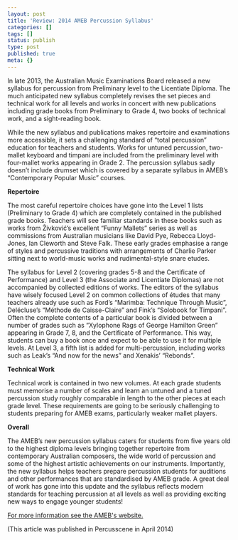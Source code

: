 ```yaml
---
layout: post
title: 'Review: 2014 AMEB Percussion Syllabus'
categories: []
tags: []
status: publish
type: post
published: true
meta: {}
---
```


In late 2013, the Australian Music Examinations Board released a new syllabus for percussion from Preliminary level to the Licentiate Diploma. The much anticipated new syllabus completely revises the set pieces and technical work for all levels and works in concert with new publications including grade books from Preliminary to Grade 4, two books of technical work, and a sight-reading book.

While the new syllabus and publications makes repertoire and examinations more accessible, it sets a challenging standard of “total percussion” education for teachers and students. Works for untuned percussion, two-mallet keyboard and timpani are included from the preliminary level with four-mallet works appearing in Grade 2. The percussion syllabus sadly doesn’t include drumset which is covered by a separate syllabus in AMEB’s “Contemporary Popular Music” courses.

**Repertoire**

The most careful repertoire choices have gone into the Level 1 lists (Preliminary to Grade 4) which are completely contained in the published grade books. Teachers will see familiar standards in these books such as works from Živković’s excellent “Funny Mallets” series as well as commissions from Australian musicians like David Pye, Rebecca Lloyd-Jones, Ian Cleworth and Steve Falk. These early grades emphasise a range of styles and percussive traditions with arrangements of Charlie Parker sitting next to world-music works and rudimental-style snare etudes.

The syllabus for Level 2 (covering grades 5-8 and the Certificate of Performance) and Level 3 (the Associate and Licentiate Diplomas) are not accompanied by collected editions of works. The editors of the syllabus have wisely focused Level 2 on common collections of études that many teachers already use such as Ford’s “Marimba: Technique Through Music”, Delécluse’s “Méthode de Caisse-Claire” and Fink’s “Solobook for Timpani”. Often the complete contents of a particular book is divided between a number of grades such as “Xylophone Rags of George Hamilton Green” appearing in Grade 7, 8, and the Certificate of Performance. This way, students can buy a book once and expect to be able to use it for multiple levels. At Level 3, a fifth list is added for multi-percussion, including works such as Leak’s “And now for the news” and Xenakis’ “Rebonds”.

**Technical Work**

Technical work is contained in two new volumes. At each grade students must memorise a number of scales and learn an untuned and a tuned percussion study roughly comparable in length to the other pieces at each grade level. These requirements are going to be seriously challenging to students preparing for AMEB exams, particularly weaker mallet players.

**Overall**

The AMEB’s new percussion syllabus caters for students from five years old to the highest diploma levels bringing together repertoire from contemporary Australian composers, the wide world of percussion and some of the highest artistic achievements on our instruments. Importantly, the new syllabus helps teachers prepare percussion students for auditions and other performances that are standardised by AMEB grade. A great deal of work has gone into this update and the syllabus reflects modern standards for teaching percussion at all levels as well as providing exciting new ways to engage younger students!

[For more information see the AMEB's website.](http://www.ameb.edu.au/content/percussion)

(This article was published in Percusscene in April 2014)

 
